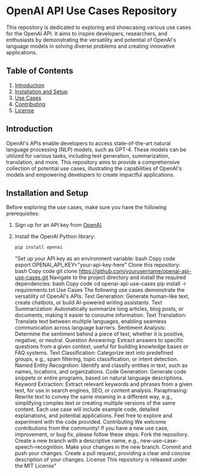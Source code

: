 # OpenAI API Use Cases Repository

This repository is dedicated to exploring and showcasing various use cases for the OpenAI API. It aims to inspire developers, researchers, and enthusiasts by demonstrating the versatility and potential of OpenAI's language models in solving diverse problems and creating innovative applications.

## Table of Contents

1. [Introduction](#introduction)
2. [Installation and Setup](#installation-and-setup)
3. [Use Cases](#use-cases)
4. [Contributing](#contributing)
5. [License](#license)

## Introduction

OpenAI's APIs enable developers to access state-of-the-art natural language processing (NLP) models, such as GPT-4. These models can be utilized for various tasks, including text generation, summarization, translation, and more. This repository aims to provide a comprehensive collection of potential use cases, illustrating the capabilities of OpenAI's models and empowering developers to create impactful applications.

## Installation and Setup

Before exploring the use cases, make sure you have the following prerequisites:

1. Sign up for an API key from [OpenAI](https://beta.openai.com/signup/).
2. Install the OpenAI Python library:

   ```bash
   pip install openai
   ```

   "Set up your API key as an environment variable: bash Copy code export OPENAI_API_KEY="your-api-key-here" Clone this repository: bash Copy code git clone https://github.com/yourusername/openai-api-use-cases.git Navigate to the project directory and install the required dependencies: bash Copy code cd openai-api-use-cases pip install -r requirements.txt Use Cases The following use cases demonstrate the versatility of OpenAI's APIs: Text Generation: Generate human-like text, create chatbots, or build AI-powered writing assistants. Text Summarization: Automatically summarize long articles, blog posts, or documents, making it easier to consume information. Text Translation: Translate text between multiple languages, enabling seamless communication across language barriers. Sentiment Analysis: Determine the sentiment behind a piece of text, whether it is positive, negative, or neutral. Question Answering: Extract answers to specific questions from a given context, useful for building knowledge bases or FAQ systems. Text Classification: Categorize text into predefined groups, e.g., spam filtering, topic classification, or intent detection. Named Entity Recognition: Identify and classify entities in text, such as names, locations, and organizations. Code Generation: Generate code snippets or entire programs, based on natural language descriptions. Keyword Extraction: Extract relevant keywords and phrases from a given text, for use in search engines, SEO, or content analysis. Paraphrasing: Rewrite text to convey the same meaning in a different way, e.g., simplifying complex text or creating multiple versions of the same content. Each use case will include example code, detailed explanations, and potential applications. Feel free to explore and experiment with the code provided. Contributing We welcome contributions from the community! If you have a new use case, improvement, or bug fix, please follow these steps: Fork the repository. Create a new branch with a descriptive name, e.g., new-use-case-speech-recognition. Make your changes in the new branch. Commit and push your changes. Create a pull request, providing a clear and concise description of your changes. License This repository is released under the MIT License"
